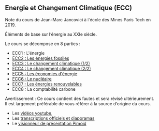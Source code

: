 ## Energie et Changement Climatique (ECC)

Note du cours de Jean-Marc Jancovici à l'école des Mines Paris Tech en 2019.

Éléments de base sur l’énergie au XXIe siècle.

Le cours se décompose en 8 parties :

* ECC1 : L'énergie
* [ECC2 : Les énergies fossiles](/ecc/ECC2.md)
* [ECC3 : Le changement climatique (1/2)](/ecc/ECC3.md)
* [ECC4 : Le changement climatique (2/2)](/ecc/ECC4.md)
* [ECC5 : Les économies d'énergie](/ecc/ECC5.md)
* [ECC6 : Le nucléaire](/ecc/ECC6.md)
* [ECC7 : Les énergies renouvelables](/ecc/ECC7.md)
* ECC8 : La comptabilité carbone

Avertissement : Ce cours contient des fautes et sera révisé ultérieurement. Il est largement préférable de vous référer à la source d'origine du cours.

* Les [vidéos youtube](https://www.youtube.com/watch?v=xgy0rW0oaFI&list=PLMDQXkItOZ4LPwWJkVQf_PWnYHfC5xGFO),
* Les [transcriptions officiels et diaporamas](https://drive.google.com/drive/folders/1fqoACrCFtlXKonP266DkFUcmMVj22yj_)
* Le [visionneur de présentation Pimoid](https://slides.pimoid.fr/jancovici/)
